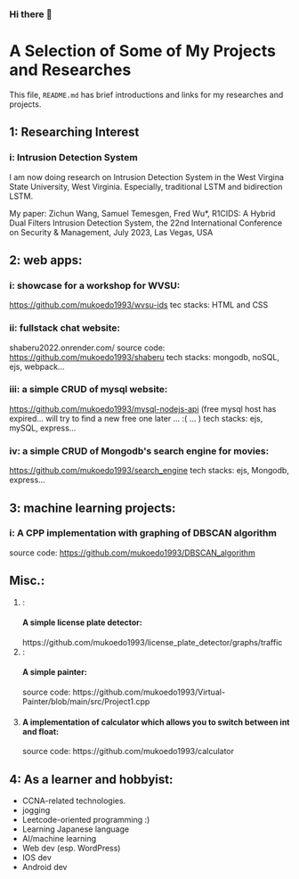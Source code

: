 ### Hi there 👋
# A Selection of Some of My Projects and Researches
This file, `README.md` has brief introductions and links for my researches and projects.

## 1: Researching Interest
### i: Intrusion Detection System
I am now doing research on Intrusion Detection System in the West Virgina
State University, West Virginia. Especially, traditional LSTM and bidirection LSTM.

My paper: 
 Zichun Wang, Samuel Temesgen, Fred Wu*, R1CIDS: A Hybrid Dual Filters Intrusion Detection System, the 22nd International Conference on Security & Management, July 2023,  Las Vegas, USA

## 2: web apps:
### i: showcase for a workshop for WVSU: 
https://github.com/mukoedo1993/wvsu-ids
tec stacks: HTML and CSS

### ii: fullstack chat website: 
shaberu2022.onrender.com/
source code: https://github.com/mukoedo1993/shaberu
tech stacks: mongodb, noSQL, ejs, webpack...
### iii: a simple CRUD of mysql website:
https://github.com/mukoedo1993/mysql-nodejs-api
(free mysql host has expired... will try to find a new free one later ... :( ... )
tech stacks: ejs, mySQL, express...

### iv: a simple CRUD of Mongodb's search engine for movies:
https://github.com/mukoedo1993/search_engine
tech stacks: ejs, Mongodb, express...

## 3: machine learning projects:
### i: A CPP implementation with graphing of DBSCAN algorithm
source code: https://github.com/mukoedo1993/DBSCAN_algorithm



## Misc.:
<ol>
  <li>: <h4>A simple license plate detector:</h4>
https://github.com/mukoedo1993/license_plate_detector/graphs/traffic </li>
  <li>: <h4>A simple painter: </h4>
source code: https://github.com/mukoedo1993/Virtual-Painter/blob/main/src/Project1.cpp </li>
  <li><h4> A implementation of calculator which allows you to switch between int and float:</h4>
    source code: https://github.com/mukoedo1993/calculator
  </li>
</ol>

## 4: As a learner and hobbyist:
<ul>
  <li>CCNA-related technologies.</li>
<li>jogging</li>
  <li>Leetcode-oriented programming :)</li>
  <li>Learning Japanese language </li>
  <li>AI/machine learning</li>
  <li>Web dev (esp. WordPress)</li>
  <li>IOS dev </li>
 <li> Android dev</li>
</ul>
